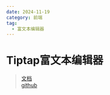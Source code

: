 ```yaml
---
date: 2024-11-19
category: 前端
tag:
  - 富文本编辑器
---
```

# Tiptap富文本编辑器

> [文档](https://tiptap.dev/docs/editor/getting-started/overview)  
> [github](https://github.com/ueberdosis/tiptap)

